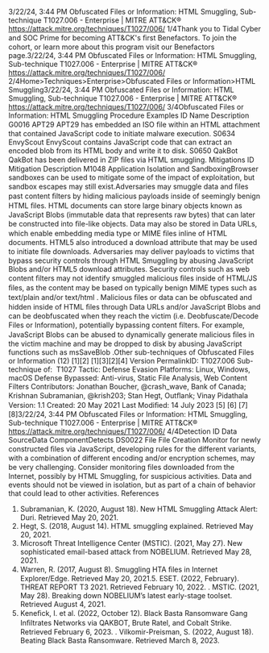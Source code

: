 3/22/24, 3:44 PM Obfuscated Files or Information: HTML Smuggling, Sub-technique T1027.006 - Enterprise | MITRE ATT&CK®
https://attack.mitre.org/techniques/T1027/006/ 1/4Thank you to Tidal Cyber and SOC Prime for becoming ATT&CK's ﬁrst Benefactors. To join the cohort, or learn more about this program visit our
Benefactors page.3/22/24, 3:44 PM Obfuscated Files or Information: HTML Smuggling, Sub-technique T1027.006 - Enterprise | MITRE ATT&CK®
https://attack.mitre.org/techniques/T1027/006/ 2/4Home>Techniques>Enterprise>Obfuscated Files or Information>HTML Smuggling3/22/24, 3:44 PM Obfuscated Files or Information: HTML Smuggling, Sub-technique T1027.006 - Enterprise | MITRE ATT&CK®
https://attack.mitre.org/techniques/T1027/006/ 3/4Obfuscated Files or Information: HTML Smuggling
Procedure Examples
ID Name Description
G0016 APT29 APT29 has embedded an ISO ﬁle within an HTML attachment that contained JavaScript code to initiate
malware execution.
S0634 EnvyScout EnvyScout contains JavaScript code that can extract an encoded blob from its HTML body and write it to disk.
S0650 QakBot QakBot has been delivered in ZIP ﬁles via HTML smuggling.
Mitigations
ID Mitigation Description
M1048 Application Isolation and
SandboxingBrowser sandboxes can be used to mitigate some of the impact of exploitation, but
sandbox escapes may still exist.Adversaries may smuggle data and ﬁles past content ﬁlters by hiding malicious payloads inside of seemingly benign HTML ﬁles. HTML
documents can store large binary objects known as JavaScript Blobs (immutable data that represents raw bytes) that can later be
constructed into ﬁle-like objects. Data may also be stored in Data URLs, which enable embedding media type or MIME ﬁles inline of HTML
documents. HTML5 also introduced a download attribute that may be used to initiate ﬁle downloads.
Adversaries may deliver payloads to victims that bypass security controls through HTML Smuggling by abusing JavaScript Blobs and/or
HTML5 download attributes. Security controls such as web content ﬁlters may not identify smuggled malicious ﬁles inside of HTML/JS
ﬁles, as the content may be based on typically benign MIME types such as text/plain and/or text/html . Malicious ﬁles or data can be
obfuscated and hidden inside of HTML ﬁles through Data URLs and/or JavaScript Blobs and can be deobfuscated when they reach the
victim (i.e. Deobfuscate/Decode Files or Information), potentially bypassing content ﬁlters.
For example, JavaScript Blobs can be abused to dynamically generate malicious ﬁles in the victim machine and may be dropped to disk by
abusing JavaScript functions such as msSaveBlob .Other sub-techniques of Obfuscated Files or Information (12)
[1][2]
[1][3][2][4]
Version PermalinkID: T1027.006
Sub-technique of:  T1027
 
Tactic: Defense Evasion
 
Platforms: Linux, Windows, macOS
 
Defense Bypassed: Anti-virus, Static File Analysis, Web Content Filters
Contributors: Jonathan Boucher, @crash\_wave, Bank of Canada; Krishnan Subramanian, @krish203; Stan Hegt, Outﬂank; Vinay
Pidathala
Version: 1.1
Created: 20 May 2021
Last Modiﬁed: 14 July 2023
[5]
[6]
[7][8]3/22/24, 3:44 PM Obfuscated Files or Information: HTML Smuggling, Sub-technique T1027.006 - Enterprise | MITRE ATT&CK®
https://attack.mitre.org/techniques/T1027/006/ 4/4Detection
ID Data SourceData ComponentDetects
DS0022 File File Creation Monitor for newly constructed ﬁles via JavaScript, developing rules for the different variants,
with a combination of different encoding and/or encryption schemes, may be very challenging.
Consider monitoring ﬁles downloaded from the Internet, possibly by HTML Smuggling, for
suspicious activities. Data and events should not be viewed in isolation, but as part of a chain
of behavior that could lead to other activities.
References
1. Subramanian, K. (2020, August 18). New HTML Smuggling
Attack Alert: Duri. Retrieved May 20, 2021.
2. Hegt, S. (2018, August 14). HTML smuggling explained.
Retrieved May 20, 2021.
3. Microsoft Threat Intelligence Center (MSTIC). (2021, May 27).
New sophisticated email-based attack from NOBELIUM.
Retrieved May 28, 2021.
4. Warren, R. (2017, August 8). Smuggling HTA ﬁles in Internet
Explorer/Edge. Retrieved May 20, 2021.5. ESET. (2022, February). THREAT REPORT T3 2021. Retrieved
February 10, 2022.
 . MSTIC. (2021, May 28). Breaking down NOBELIUM’s latest
early-stage toolset. Retrieved August 4, 2021.
7. Keneﬁck, I. et al. (2022, October 12). Black Basta Ransomware
Gang Inﬁltrates Networks via QAKBOT, Brute Ratel, and Cobalt
Strike. Retrieved February 6, 2023.
 . Vilkomir-Preisman, S. (2022, August 18). Beating Black Basta
Ransomware. Retrieved March 8, 2023.